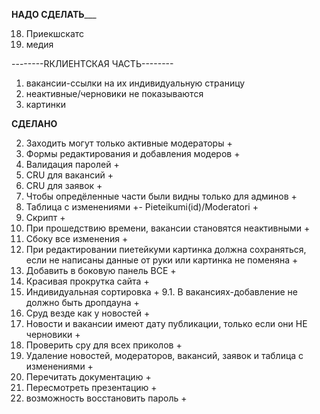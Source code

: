 ________НАДО СДЕЛАТЬ___________

18. Приекшскатс
25. медия

--------RКЛИЕНТСКАЯ ЧАСТЬ--------
1. вакансии-ссылки на их индивидуальную страницу 
2. неактивные/черновики не показываются
3. картинки

________СДЕЛАНО________

2. Заходить могут только активные модераторы +
3. Формы редактирования и добавления модеров +
4. Валидация паролей +
5. CRU для вакансий +
6. CRU для заявок +
7. Чтобы опредёленные части были видны только для админов +
8. Таблица с изменениями +- Pieteikumi(id)/Moderatori +
10. Скрипт +
12. При прошедствию времени, вакансии становятся неактивными +
15. Сбоку все изменения +
21. При редактировании пиетейкуми картинка должна сохраняться, если не написаны данные от руки или картинка не поменяна +
22. Добавить в боковую панель ВСЕ +
23. Красивая прокрутка сайта +
20. Индивидуальная сортировка +
9.1. В вакансиях-добавление не должно быть дропдауна +
16. Сруд везде как у новостей +
17. Новости и вакансии имеют дату публикации, только если они НЕ черновики +
9. Проверить сру для всех приколов +
1. Удаление новостей, модераторов, вакансий, заявок и таблица с изменениями +
13. Перечитать документацию +
14. Пересмотреть презентацию +
26. возможность восстановить пароль +